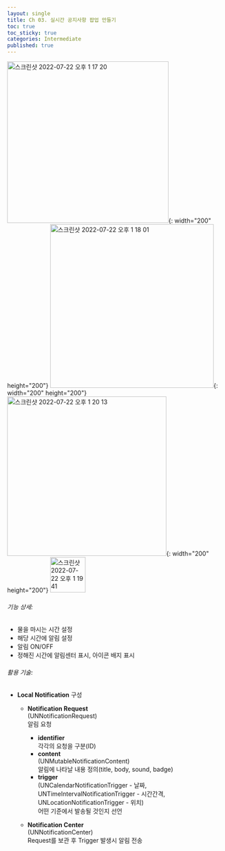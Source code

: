 ```yaml
---
layout: single
title: Ch 03. 실시간 공지사항 팝업 만들기
toc: true
toc_sticky: true
categories: Intermediate
published: true
---
```

<img width="375" alt="스크린샷 2022-07-22 오후 1 17 20" src="https://user-images.githubusercontent.com/63464299/180370843-c73fdebd-946e-4667-9628-672c4c9fcb29.png">{: width="200" height="200"}
<img width="380" alt="스크린샷 2022-07-22 오후 1 18 01" src="https://user-images.githubusercontent.com/63464299/180370850-454a5604-d3a3-425d-aa10-67db72dd45ea.png">{: width="200" height="200"}
<img width="370" alt="스크린샷 2022-07-22 오후 1 20 13" src="https://user-images.githubusercontent.com/63464299/180370896-25009388-e95d-4dd8-8966-74944c7854b1.png">{: width="200" height="200"}
<img width="82" alt="스크린샷 2022-07-22 오후 1 19 41" src="https://user-images.githubusercontent.com/63464299/180370905-346366b0-8156-4c2f-a34d-e82bc63f238d.png">

###### 기능 상세:
- 물을 마시는 시간 설정 
- 해당 시간에 알림 설정 
- 알림 ON/OFF
- 정해진 시간에 알림센터 표시, 아이콘 배지 표시

###### 활용 기술:
- **Local Notification** 구성
    - **Notification Request**<br/> (UNNotificationRequest)<br/> 알림 요청
        - **identifier**<br/> 각각의 요청을 구분(ID)
        - **content**<br/> (UNMutableNotificationContent)<br/>알림에 나타날 내용 정의(title, body, sound, badge)
        - **trigger**<br/> (UNCalendarNotificationTrigger - 날짜,<br/>  UNTimeIntervalNotificationTrigger - 시간간격,<br/>  UNLocationNotificationTrigger - 위치)<br/>어떤 기준에서 발송될 것인지 선언

    - **Notification Center**<br/>(UNNotificationCenter)<br/>Request를 보관 후 Trigger 발생시 알림 전송
